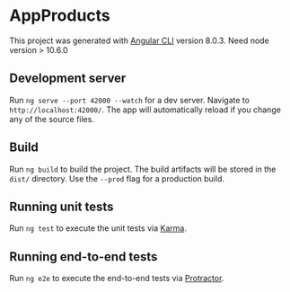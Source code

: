 # AppProducts

This project was generated with [Angular CLI](https://github.com/angular/angular-cli) version 8.0.3. Need node version > 10.6.0

## Development server

Run `ng serve --port 42000 --watch` for a dev server. Navigate to `http://localhost:42000/`. The app will automatically reload if you change any of the source files.

## Build

Run `ng build` to build the project. The build artifacts will be stored in the `dist/` directory. Use the `--prod` flag for a production build.

## Running unit tests

Run `ng test` to execute the unit tests via [Karma](https://karma-runner.github.io).

## Running end-to-end tests

Run `ng e2e` to execute the end-to-end tests via [Protractor](http://www.protractortest.org/).


